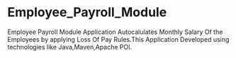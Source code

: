 # Employee_Payroll_Module
Employee Payroll Module Application Autocalulates Monthly Salary Of the Employees by applying Loss Of Pay Rules.This Application Developed using technologies like Java,Maven,Apache POI.
